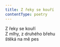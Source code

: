 ```yaml
---
title: Z řeky se kouří
contentType: poetry
---
```


<section>

Z řeky se kouří  
Z mlhy, z druhého břehu  
štěká na mě pes

</section>
